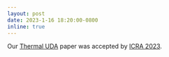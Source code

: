 ```yaml
---
layout: post
date: 2023-1-16 18:20:00-0800
inline: true
---
```


Our [Thermal UDA](https://arxiv.org/pdf/2210.04367.pdf) paper was accepted by [ICRA 2023](https://www.icra2023.org).

